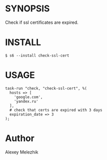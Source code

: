 # SYNOPSIS

Check if ssl certificates are expired.


# INSTALL

    $ s6 --install check-ssl-cert

# USAGE

    task-run "check, "check-ssl-cert", %(
      hosts => [ 
        'google.com',
        'yandex.ru'
      ],
      # check that certs are expired with 3 days
      expiration_date => 3
    );

# Author

Alexey Melezhik

